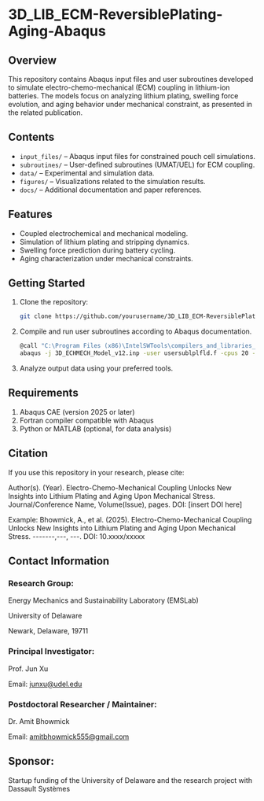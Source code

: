 # 3D_LIB_ECM-ReversiblePlating-Aging-Abaqus
## Overview
This repository contains Abaqus input files and user subroutines developed to simulate electro-chemo-mechanical (ECM) coupling in lithium-ion batteries. The models focus on analyzing lithium plating, swelling force evolution, and aging behavior under mechanical constraint, as presented in the related publication.

## Contents
- `input_files/` – Abaqus input files for constrained pouch cell simulations.
- `subroutines/` – User-defined subroutines (UMAT/UEL) for ECM coupling.
- `data/` – Experimental and simulation data.
- `figures/` – Visualizations related to the simulation results.
- `docs/` – Additional documentation and paper references.

## Features
- Coupled electrochemical and mechanical modeling.
- Simulation of lithium plating and stripping dynamics.
- Swelling force prediction during battery cycling.
- Aging characterization under mechanical constraints.

## Getting Started
1. Clone the repository:
   ```bash
   git clone https://github.com/yourusername/3D_LIB_ECM-ReversiblePlating-Aging-Abaqus.git
2. Compile and run user subroutines according to Abaqus documentation.
   ```bash
   @call "C:\Program Files (x86)\IntelSWTools\compilers_and_libraries_2019.5.281\windows\bin\compilervars" intel64
   abaqus -j 3D_ECHMECH_Model_v12.inp -user usersublplfld.f -cpus 20 -int
4. Analyze output data using your preferred tools.

## Requirements

1. Abaqus CAE (version 2025 or later)
2. Fortran compiler compatible with Abaqus
3. Python or MATLAB (optional, for data analysis)

## Citation
If you use this repository in your research, please cite:

Author(s). (Year). Electro-Chemo-Mechanical Coupling Unlocks New Insights into Lithium Plating and Aging Upon Mechanical Stress. Journal/Conference Name, Volume(Issue), pages. DOI: [insert DOI here]

Example:
Bhowmick, A., et al. (2025). Electro-Chemo-Mechanical Coupling Unlocks New Insights into Lithium Plating and Aging Upon Mechanical Stress. -------,---, ---. DOI: 10.xxxx/xxxxx

## Contact Information
### Research Group: 
Energy Mechanics and Sustainability Laboratory (EMSLab)

University of Delaware

Newark, Delaware, 19711

### Principal Investigator:
Prof. Jun Xu

Email: junxu@udel.edu

### Postdoctoral Researcher / Maintainer:
Dr. Amit Bhowmick

Email: amitbhowmick555@gmail.com

## Sponsor:
Startup funding of the University of Delaware and the research project with Dassault Systèmes

